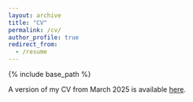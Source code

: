 ```yaml
---
layout: archive
title: "CV"
permalink: /cv/
author_profile: true
redirect_from:
  - /resume
---
```


{% include base_path %}

A version of my CV from March 2025 is available [here](LukeHagarCV_Mar25.pdf).
